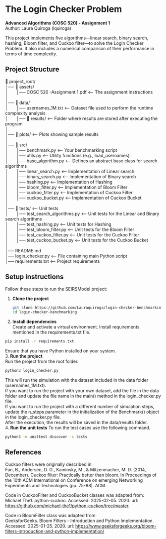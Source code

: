 # The Login Checker Problem
**Advanced Algorithms (COSC 520) - Assignment 1**     
Author: Laura Quiroga (lquiroga)     

This project implements five algorithms—linear search, binary search, hashing, Bloom filter, and Cuckoo filter—to solve the Login Checker Problem. It also includes a numerical comparison of their performance in terms of time complexity.     

## Project Structure
📂 project_root/     
│── 📂 assets/       
│&emsp;&emsp;│── COSC 520 -Assignment 1.pdf  <-- The assignment instructions      
│      
│── 📂 data/     
│&emsp;&emsp;│── usernames_1M.txt  <-- Dataset file used to perform the runtime complexity analysis     
│&emsp;&emsp;│── 📂 results/  <-- Folder where results are stored after executing the program     
│        
│── 📂 plots/  <-- Plots showing sample results           
│        
│── 📂 src/   
│&emsp;&emsp;│── benchmark.py   <-- Your benchmarking script       
│&emsp;&emsp;│── utils.py       <-- Utility functions (e.g., load_usernames)     
│&emsp;&emsp;│── base_algorithm.py  <-- Defines an abstract base class for search algorithms      
│&emsp;&emsp;│── linear_search.py  <-- Implementation of Linear search    
│&emsp;&emsp;│── binary_search.py  <-- Implementation of Binary search    
│&emsp;&emsp;│── hashing.py  <-- Implementation of Hashing     
│&emsp;&emsp;│── bloom_filter.py  <-- Implementation of Bloom Filter     
│&emsp;&emsp;│── cuckoo_filter.py  <-- Implementation of Cuckoo Filter     
│&emsp;&emsp;│── cuckoo_bucket.py  <-- Implementation of Cuckoo Bucket       
│       
│── 📂 tests/  <-- Unit tests     
│&emsp;&emsp;│── test_search_algorithms.py  <-- Unit tests for the Linear and Binary search algorithms    
│&emsp;&emsp;│── test_hashing.py  <-- Unit tests for Hashing      
│&emsp;&emsp;│── test_bloom_filter.py  <-- Unit tests for the Bloom Filter      
│&emsp;&emsp;│── test_cuckoo_filter.py  <-- Unit tests for the Cuckoo Filter      
│&emsp;&emsp;│── test_cuckoo_bucket.py  <-- Unit tests for the Cuckoo Bucket      
│      
│── README.md       
│── login_checker.py  <-- File containing main Python script             
│── requirements.txt  <-- Project requirements           

## Setup instructions   
Follow these steps to run the SEIRSModel project:
1. **Clone the project**
   ```bash
   git clone https://github.com/Lauraquiroga/login-checker-benchmarking.git
   cd login-checker-benchmarking
   ```
2.  **Install dependencies**        
   Create and activate a virtual environment. Install requirements mentioned in the requirements.txt file.       
   ```bash
   pip install -r requirements.txt
   ```
   Ensure that you have Python installed on your system.    
3.  **Run the project**       
   Run the project from the root folder.       
   ```bash
   python3 login_checker.py
   ```
   This will run the simulation with the dataset included in the data folder (usernames_1M.txt).       
   If you want to run the project with your own dataset, add the file in the data folder and update the file name in the main() method in the login_checker.py file.     
   If you want to run the project with a different number of simulation steps, update the n_steps parameter in the initialization of the Benchmark() object in the login_checker.py file.     
   After the execution, the results will be saved in the data/results folder.         
4. **Run the unit tests**
   To run the test cases use the following command.       
   ```bash
   python3 -m unittest discover -s tests
   ```
   
## References
Cuckoo filters were originally described in:       
        Fan, B., Andersen, D. G., Kaminsky, M., & Mitzenmacher, M. D. (2014, December).
        Cuckoo filter: Practically better than bloom.
        In Proceedings of the 10th ACM International on Conference on emerging Networking Experiments and Technologies (pp. 75-88). ACM.

Code in CuckooFilter and CuckooBucket classes was adapted from:      
Michael The1. python-cuckoo. Accessed: 2025-02-05. 2020. url: https://github.com/michael-the1/python-cuckoo/tree/master.

Code in BloomFilter class was adapted from:     
GeeksforGeeks. Bloom Filters - Introduction and Python Implementation.
Accessed: 2025-01-25. 2020. url: https://www.geeksforgeeks.org/bloom-filters-introduction-and-python-implementation/
